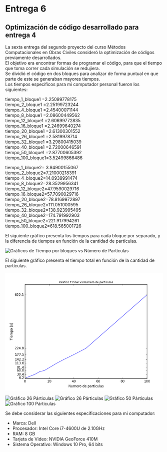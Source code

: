# Entrega 6 
## Optimización de código desarrollado para entrega 4

La sexta entrega del segundo proyecto del curso Métodos Computacionales en Obras Civiles consideró la optimización de códigos previamente desarrollados.\
El objetivo era encontrar formas de programar el código, para que el tiempo que toma correr cada simulación se redujiera. \
Se dividió el código en dos bloques para analizar de forma puntual en que parte de este se generaban mayores tiempos.\
Los tiempos específicos para mi computador personal fueron los siguientes:

tiempo_1_bloque1  =2.25099778175\
tiempo_2_bloque1  =2.25199723244\
tiempo_4_bloque1  =2.45400071144\
tiempo_8_bloque1  =2.08600449562\
tiempo_12_bloque1 =2.60699772835\
tiempo_16_bloque1 =2.24699640274\
tiempo_20_bloque1 =2.61300301552\
tiempo_26_bloque1 =2.5819978714\
tiempo_32_bloque1 =3.29800415039\
tiempo_40_bloque1 =2.72000646591\
tiempo_50_bloque1 =2.87700605392\
tiempo_100_bloque1=3.52499866486

tiempo_1_bloque2= 3.94900155067\
tiempo_2_bloque2=7.21000218391\
tiempo_4_bloque2=14.0939991474\
tiempo_8_bloque2=28.3529956341\
tiempo_12_bloque2=47.9590029716\
tiempo_16_bloque2=57.7090029716\
tiempo_20_bloque2=78.8169972897\
tiempo_26_bloque2=111.051000595\
tiempo_32_bloque2=138.923995495\
tiempo_40_bloque2=174.791992903\
tiempo_50_bloque2=221.917994261\
tiempo_100_bloque2=618.565001726

El siguiente gráfico presenta los tiempos para cada bloque por separado, y la diferencia de tiempos en función de la cantidad de partículas.

![Gráficos de Tiempo por bloques vs Número de Partículas](https://github.com/nicolasilvac/MCOC-Proyecto-2/blob/master/%5BEntrega%206%5D/%5BVicente%20Carre%C3%B1o%5D/Graficos%20de%20bloques%20vs%20numero%20de%20particulas.png)

El siguiente gráfico presenta el tiempo total en función de la cantidad de partículas.

![Gráficos de Tiempo total vs Número de Partículas](https://github.com/nicolasilvac/MCOC-Proyecto-2/blob/master/%5BEntrega%206%5D/%5BVicente%20Carre%C3%B1o%5D/Gr%C3%A1fico%20Tiempo%20vs%20Numero%20de%20particulas.png)


![Gráfico 26 Párticulas](https://github.com/nicolasilvac/MCOC-Proyecto-2/blob/master/%5BEntrega%206%5D/%5BVicente%20Carre%C3%B1o%5D/8%20Particulas.png)
![Gráfico 26 Párticulas](https://github.com/nicolasilvac/MCOC-Proyecto-2/blob/master/%5BEntrega%206%5D/%5BVicente%20Carre%C3%B1o%5D/26%20Particulas.png)
![Gráfico 50 Párticulas](https://github.com/nicolasilvac/MCOC-Proyecto-2/blob/master/%5BEntrega%206%5D/%5BVicente%20Carre%C3%B1o%5D/50%20Particulas.png)
![Gráfico 100 Párticulas](https://github.com/nicolasilvac/MCOC-Proyecto-2/blob/master/%5BEntrega%206%5D/%5BVicente%20Carre%C3%B1o%5D/100%20Particulas.png)


Se debe considerar las siguientes especificaciones para mi computador:
- Marca: Dell
- Procesador: Intel Core i7-4600U de 2.10GHz
- RAM: 8 GB
- Tarjeta de Video: NVIDIA GeoForce 410M
- Sistema Operativo: Windows 10 Pro, 64 bits
